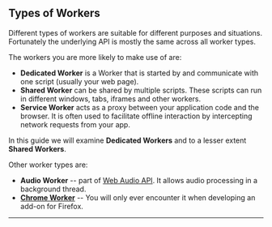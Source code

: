 ## Types of Workers

Different types of workers are suitable for different purposes and situations. Fortunately the underlying API is mostly the same across all worker types.

The workers you are more likely to make use of are:

+ **Dedicated Worker** is a Worker that is started by and communicate with one script (usually your web page).
+ **Shared Worker** can be shared by multiple scripts. These scripts can run in different windows, tabs, iframes and other workers.
+ **Service Worker** acts as a proxy between your application code and the browser. It is often used to facilitate offline interaction by intercepting network requests from your app.

In this guide we will examine **Dedicated Workers** and to a lesser extent **Shared Workers**.

Other worker types are:

+ **Audio Worker** -- part of [Web Audio API](https://developer.mozilla.org/en-US/docs/Web/API/Web_Audio_API). It allows audio processing in a background thread.
+ [**Chrome Worker**](https://developer.mozilla.org/en-US/docs/Web/API/ChromeWorker) -- You will only ever encounter it when developing an add-on for Firefox.

---
